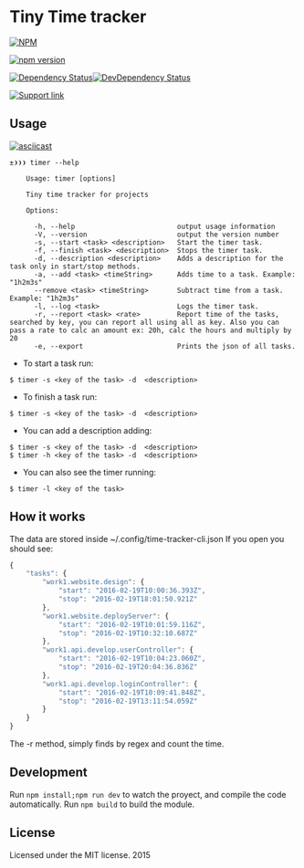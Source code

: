 # Tiny Time tracker
[![NPM](https://nodei.co/npm/time-tracker-cli.png?downloads=true)](https://nodei.co/npm/time-tracker-cli/)

[![npm version](https://img.shields.io/npm/v/time-tracker-cli.svg?style=flat-square)](https://github.com/danibram/time-tracker-cli)

[![Dependency Status](https://david-dm.org/danibram/time-tracker-cli.svg?style=flat-square)](https://david-dm.org/danibram/time-tracker-cli)[![DevDependency Status](https://img.shields.io/david/dev/danibram/time-tracker-cli.svg?style=flat-square)][npm-home-module]

[![Support link][paypal-badge]][paypal-link]

## Usage

[![asciicast](https://asciinema.org/a/dzegwhnwxvv28q84u8uvsgyas.png)](https://asciinema.org/a/dzegwhnwxvv28q84u8uvsgyas)

```
±❩❩❩ timer --help

    Usage: timer [options]

    Tiny time tracker for projects

    Options:

      -h, --help                         output usage information
      -V, --version                      output the version number
      -s, --start <task> <description>   Start the timer task.
      -f, --finish <task> <description>  Stops the timer task.
      -d, --description <description>    Adds a description for the task only in start/stop methods.
      -a, --add <task> <timeString>      Adds time to a task. Example: "1h2m3s"
      --remove <task> <timeString>       Subtract time from a task. Example: "1h2m3s"
      -l, --log <task>                   Logs the timer task.
      -r, --report <task> <rate>         Report time of the tasks, searched by key, you can report all using all as key. Also you can pass a rate to calc an amount ex: 20h, calc the hours and multiply by 20
      -e, --export                       Prints the json of all tasks.
```

- To start a task run:
```
$ timer -s <key of the task> -d  <description>
```
- To finish a task run:
```
$ timer -s <key of the task> -d  <description>
```
- You can add a description adding:
```
$ timer -s <key of the task> -d  <description>
$ timer -h <key of the task> -d  <description>
```
- You can also see the timer running:
```
$ timer -l <key of the task>
```
## How it works
The data are stored inside ~/.config/time-tracker-cli.json
If you open you should see: 

```javascript
{
	"tasks": {
		"work1.website.design": {
			"start": "2016-02-19T10:00:36.393Z",
			"stop": "2016-02-19T18:01:50.921Z"
		},
		"work1.website.deployServer": {
			"start": "2016-02-19T10:01:59.116Z",
			"stop": "2016-02-19T10:32:10.687Z"
		},
		"work1.api.develop.userController": {
			"start": "2016-02-19T10:04:23.060Z",
			"stop": "2016-02-19T20:04:36.836Z"
		},
		"work1.api.develop.loginController": {
			"start": "2016-02-19T10:09:41.848Z",
			"stop": "2016-02-19T13:11:54.059Z"
		}
	}
}
```

The -r method, simply finds by regex and count the time.

## Development

Run ```npm install;npm run dev``` to watch the proyect, and compile the code automatically.
Run ```npm build``` to build the module.

## License
Licensed under the MIT license. 2015


[paypal-badge]: https://img.shields.io/badge/❤%20support-paypal-blue.svg?style=flat-square
[paypal-link]: https://www.paypal.me/danibram
[npm-home-module]: https://www.npmjs.com/package/time-tracker-cli

